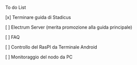 To do List

[x] Terminare guida di Stadicus

[ ] Electrum Server (merita promozione alla guida principale)

[ ] FAQ

[ ] Controllo del RasPI da Terminale Android

[ ] Monitoraggio del nodo da PC


